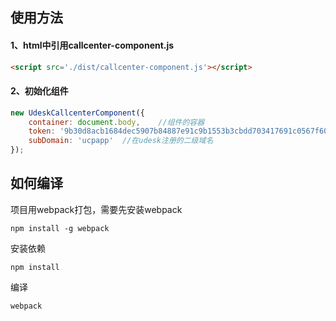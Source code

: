 使用方法
-----

#### 1、html中引用callcenter-component.js

```html
<script src='./dist/callcenter-component.js'></script>
```

#### 2、初始化组件

```javascript
new UdeskCallcenterComponent({
    container: document.body,    //组件的容器
    token: '9b30d8acb1684dec5907b84887e91c9b1553b3cbdd703417691c0567f60515fc35c32403d612d400fa7ccd4591517566403b5675645154e915238c17f33f4a93585b3311',  //通过登录接口获取的客服token
    subDomain: 'ucpapp'  //在udesk注册的二级域名
});
```

如何编译
-----

项目用webpack打包，需要先安装webpack
```
npm install -g webpack
```

安装依赖
```
npm install
```

编译
```
webpack
```



